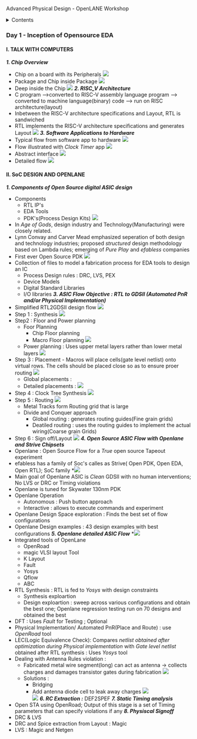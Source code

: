 Advanced Physical Design - OpenLANE Workshop
<details>
<summary>Contents</summary>

+ #### [Day 1 - Inception of Opensource EDA](https://github.com/Anitha-Juliette/Openlane#Day1-Inception_of_Opensource_EDA)
    +  ##### [Talk with Computers](https://github.com/Anitha-Juliette/Openlane#Talk_with_Computers)
    +  ##### [](https://github.com/Anitha-Juliette/Openlane#Invoking_Openlane)

</details>

### Day 1 - Inception of Opensource EDA
#### I. TALK WITH COMPUTERS
**_1. Chip Overview_**
* Chip on a board with its Peripherals
![](images/1.png)
* Package and Chip inside Package
![](images/2.png)
* Deep inside the Chip
![](images/3.png)
**_2. RISC_V Architecture_**
* C program -->converted to RISC-V assembly language program --> converted to machine language(binary) code --> run on RISC architecture(layout)
* Inbetween the RISC-V architecture specifications and Layout, RTL is sandwiched
* RTL implements the RISC-V architecture specifications and generates Layout
![](images/4.png)
**_3. Software Applications to Hardware_**
* Typical flow from software app to hardware
![](images/5.png)
* Flow illustrated with *Clock Timer* app
![](images/6.png)
* Abstract interface
![](images/7.png)
* Detailed flow
![](images/8.png)
#### II. SoC DESIGN AND OPENLANE
**_1. Components of Open Source digital ASIC design_**
* Components
   - RTL IP's
   - EDA Tools
   - PDK's(Process Design Kits)
![](images/9.png)
* In *Age of Gods*, design industry and Technology(Manufacturing) were closely related. 
* Lynn Convay and Carver Mead emphasized seperation of both design and technology industries; proposed *structured* design methodology based on Lambda rules; emerging of *Pure Play* and *efabless* companies
* First ever Open Source PDK 
![](images/10.png)
* Collection of files to model a fabrication process for EDA tools to design an IC
   - Process Design rules : DRC, LVS, PEX
   - Device Models
   - Digital Standard Libraries
   - I/O libraries
 **_3. ASIC Flow Objective : RTL to GDSII (Automated PnR and/or Physical Implementation)_**
 * Simplified RTL2GDSII design flow
 ![](images/11.png)
 * Step 1 : Synthesis
 ![](images/12.png)
 * Step2 : Floor and Power planning
    - Foor Planning
      - Chip Floor planning
      - Macro Floor planning
 ![](images/13.png)
     - Power planning : Uses upper metal layers rather than lower metal layers
 ![](images/14.png)
 * Step 3 : Placement - Macros will place cells(gate level netlist) onto virtual rows. The cells should be placed close so as to ensure proer routing
 ![](images/15.png)
   - Global placements : 
   - Detailed placements :
 ![](images/16.png)
* Step 4 : Clock Tree Synthesis
![](images/17.png)
* Step 5 : Routing
![](images/18.png)
  - Metal Tracks form Routing grid that is large
  - Divide and Conquer approach
    - Global routing : generates routing guides(Fine grain grids)
    - Deatiled routing : uses the routing guides to implement the actual wiring(Coarse grain Grids)
 * Step 6 : Sign off/Layout
 ![](images/19.png)
 **_4. Open Source ASIC Flow with Openlane and Strive Chipsets_**
 * Openlane : Open Source Flow for a *True* open source Tapeout experiment
 * efabless has a family of Soc's calles as Strive( Open PDK, Open EDA, Open RTL); SoC family
 *![](images/20.png)
 * Main goal of Openlane ASIC is *Clean* GDSII with no human interventions; No LVS or DRC or Timing violations
 * Openlane is tuned for Skywater 130nm PDK
 * Openlane Operation
   - Autonomous : Push button approach
   - Interactive : allows to execute commands and experiment
 * Openlane Design Space exploration : Finds the best set of flow configurations
 * Openlane Design examples : 43 design examples with best configurations
 **_5. Openlane detailed ASIC Flow_**
  *![](images/21.png)
  * Integrated tools of OpenLane 
    - OpenRoad
    - magic VLSI layout Tool
    - K Layout
    - Fault
    - Yosys
    - Qflow
    - ABC
  * RTL Synthesis : RTL is fed to *Yosys* with design constraints
     - Synthesis exploartion
     - Design exploartion : sweep across various configurations and obtain the best one; Openlane regression testing run on 70 designs and obtained the best
  * DFT : Uses *Fault* for Testing ; Optional
  * Physical Implementation/ Automated PnR(Place and Route) : use *OpenRoad* tool
  * LEC(Logic Equivalence Check): Compares *netlist obtained after optimization during Physical implementation* with *Gate level netlist* obtained after RTL synthesis : Uses         *Yosys* tool
  * Dealing with Antenna Rules violation :
    - Fabricated metal wire segment(long) can act as antenna -> collects charges and damages transistor gates during fabrication
  ![](images/22.png) 
    - Solutions :
      - Bridging
      - Add antenna diode cell to leak away charges
   ![](images/23.png)  
   ![](images/24.png) 
**_6. RC Extraction :_** DEF2SPEF
**_7. Static Timing analysis_**
* Open STA using OpenRoad; Output of this stage is a set of Timing parameters that can specify violations if any
**_8. Physiscal Signoff_** 
* DRC & LVS
* DRC and Spice extraction from Layout : Magic 
* LVS : Magic and Netgen



